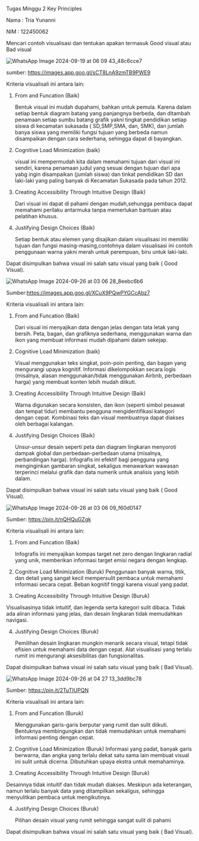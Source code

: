 Tugas Minggu 2 Key Principles 

Nama : Tria Yunanni

NIM  : 122450062

Mencari contoh visualisasi dan tentukan apakan termasuk Good visual atau Bad visual

![WhatsApp Image 2024-09-19 at 06 09 43_48c6cce7](https://github.com/user-attachments/assets/2c19730e-1361-414c-b1c4-5d7162000a64)


sumber: https://images.app.goo.gl/sCT8LnA9zmTB9PWE9

Kriteria visualisali ini antara lain:
1. From and Funcation (Baik)
   
   Bentuk visual ini mudah dupahami, bahkan untuk pemula. Karena dalam setiap bentuk diagram batang yang panjangnya berbeda, dan ditambah penamaan setiap sumbu batang grafik yakni tingkat pendidikan setiap siswa di kecamatan sukasada ( SD,SMP,SMA, dan, SMK), dan jumlah banya siswa yang memiliki fungsi tujuan yang berbeda namun disampaikan dengan cara sederhana, sehingga dapat di bayangkan.
   
2. Cognitive Load Minimization (baik)
   
   visual ini mempermudah kita dalam memahami tujuan dari visual ini sendiri, karena penamaan judul yang sesuai dengan tujuan dari apa yabg ingin disampaikan (jumlah siswa) dan tinkat pendidikan SD dan laki-laki yang paling banyak di Kecamatan Sukasada pada tahun 2012.
   
3. Creating Accessibility Through Intuitive Design (Baik)

   Dari visual ini dapat di pahami dengan mudah,sehungga pembaca dapat memahami perilaku antarmuka tanpa memerlukan bantuan atau pelatihan khusus.

4. Justifying Design Choices (Baik)

   Setiap bentuk atau elemen yang disajikan dalam visualisasi ini memiliki tujuan dan fungsi masing-masing,contohnya dalam visualisasi ini contoh penggunaan warna yakni merah untuk perempuan, biru untuk laki-laki.

Dapat disimpulkan bahwa visual ini salah satu visual yang baik ( Good Visual).

![WhatsApp Image 2024-09-26 at 03 06 28_8eebc6b6](https://github.com/user-attachments/assets/2b3127cd-595a-477d-bf28-6624eb0e09d9)

Sumber:https://images.app.goo.gl/XCuX9PQwPYGCcAbz7

Kriteria visualisali ini antara lain:
1. From and Funcation (Baik)
   
    Dari visual ini menyajikan data dengan jelas dengan tata letak yang bersih. Peta, bagan, dan grafiknya sederhana, menggunakan warna dan ikon yang membuat informasi mudah dipahami dalam sekejap.
   
2. Cognitive Load Minimization (baik)
   
   Visual menggunakan teks singkat, poin-poin penting, dan bagan yang mengurangi upaya kognitif. Informasi dikelompokkan secara logis (misalnya, alasan menggunakan/tidak menggunakan Airbnb, perbedaan 
    harga) yang membuat konten lebih mudah diikuti.
   
3. Creating Accessibility Through Intuitive Design (Baik)

   Warna digunakan secara konsisten, dan ikon (seperti simbol pesawat dan tempat tidur) membantu pengguna mengidentifikasi kategori dengan cepat. Kombinasi teks dan visual membuatnya dapat diakses oleh 
   berbagai kalangan.

4. Justifying Design Choices (Baik)

    Unsur-unsur desain seperti peta dan diagram lingkaran menyoroti dampak global dan perbedaan-perbedaan utama (misalnya, perbandingan harga). Infografis ini efektif bagi pengguna yang menginginkan 
  gambaran singkat, sekaligus menawarkan wawasan terperinci melalui grafik dan data numerik untuk analisis yang lebih dalam.

Dapat disimpulkan bahwa visual ini salah satu visual yang baik ( Good Visual).


![WhatsApp Image 2024-09-26 at 03 06 09_f60d0147](https://github.com/user-attachments/assets/25f6c0ff-3e44-45f1-89b7-a698a0a979f0)

Sumber: https://pin.it/nQHQuGZgk

Kriteria visualisali ini antara lain:
1. From and Funcation (Baik)
   
   Infografis ini menyajikan kompas target net zero dengan lingkaran radial yang unik, memberikan informasi target emisi negara dengan lengkap.
   
2. Cognitive Load Minimization (Buruk)
   Penggunaan banyak warna, titik, dan detail yang sangat kecil mempersulit pembaca untuk memahami informasi secara cepat. Beban kognitif tinggi karena visual yang padat.

3. Creating Accessibility Through Intuitive Design (Buruk)

  Visualisasinya tidak intuitif, dan legenda serta kategori sulit dibaca. Tidak ada aliran informasi yang jelas, dan desain lingkaran tidak memudahkan navigasi.

4. Justifying Design Choices (Buruk)

   Pemilihan desain lingkaran mungkin menarik secara visual, tetapi tidak efisien untuk memahami data dengan cepat. Alat visualisasi yang terlalu rumit ini mengurangi aksesibilitas dan fungsionalitas.

Dapat disimpulkan bahwa visual ini salah satu visual yang baik ( Bad Visual).

![WhatsApp Image 2024-09-26 at 04 27 13_3dd9bc78](https://github.com/user-attachments/assets/ff817d02-1165-4497-b2fa-922a78b2718a)

Sumber: https://pin.it/2TuTIUPQN

Kriteria visualisali ini antara lain:
1. From and Funcation (Buruk)
   
   Menggunakan garis-garis berputar yang rumit dan sulit diikuti. Bentuknya membingungkan dan tidak memudahkan untuk memahami informasi penting dengan cepat.
   
2. Cognitive Load Minimization (Buruk)
   Informasi yang padat, banyak garis berwarna, dan angka yang terlalu dekat satu sama lain membuat visual ini sulit untuk dicerna. Dibutuhkan upaya ekstra untuk memahaminya.
   
3. Creating Accessibility Through Intuitive Design (Buruk)

 Desainnya tidak intuitif dan tidak mudah diakses. Meskipun ada keterangan, namun terlalu banyak data yang ditampilkan sekaligus, sehingga menyulitkan pembaca untuk mengikutinya.

4. Justifying Design Choices (Buruk)

   Pilihan desain visual yang rumit sehingga sangat sulit di pahami
   
Dapat disimpulkan bahwa visual ini salah satu visual yang baik ( Bad Visual).








   
